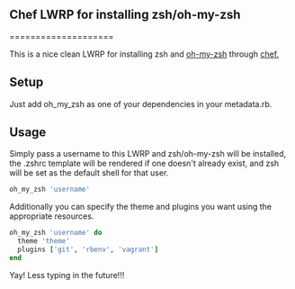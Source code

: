 ## Chef LWRP for installing zsh/oh-my-zsh

====================

This is a nice clean LWRP for installing zsh and [oh-my-zsh](https://github.com/robbyrussell/oh-my-zsh) 
through [chef.](http://opscode.com/chef) 


Setup
-----
Just add oh_my_zsh as one of your dependencies in your metadata.rb.

Usage
-----
Simply pass a username to this LWRP and zsh/oh-my-zsh will be installed, the .zshrc template will be 
rendered if one doesn't already exist, and zsh will be set as the default shell for that user.

```ruby
oh_my_zsh 'username'
```

Additionally you can specify the theme and plugins you want using the appropriate resources.

```ruby
oh_my_zsh 'username' do
  theme 'theme'
  plugins ['git', 'rbenv', 'vagrant']
end
```

Yay! Less typing in the future!!!
